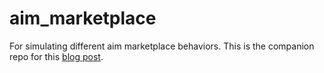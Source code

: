 # aim_marketplace
For simulating different aim marketplace behaviors. This is the companion repo for this [blog post](https://jschless.github.io/posts/aim-marketplace/).

